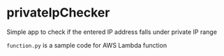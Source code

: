 # privateIpChecker

Simple app to check if the entered IP address falls under private IP range

```function.py``` is a sample code for AWS Lambda function
